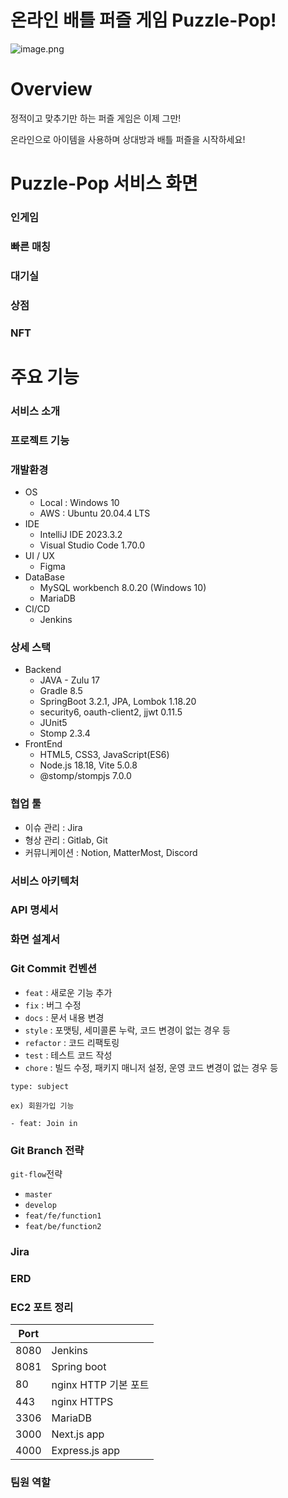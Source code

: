 # 온라인 배틀 퍼즐 게임 Puzzle-Pop!

![image.png](./readmeImage/main.gif)

# Overview

정적이고 맞추기만 하는 퍼즐 게임은 이제 그만!

온라인으로 아이템을 사용하며 상대방과 배틀 퍼즐을 시작하세요!

# Puzzle-Pop 서비스 화면

### 인게임


### 빠른 매칭


### 대기실


### 상점


### NFT


# 주요 기능

### 서비스 소개


### 프로젝트 기능


### 개발환경

- OS
  - Local : Windows 10
  - AWS : Ubuntu 20.04.4 LTS
- IDE
  - IntelliJ IDE 2023.3.2
  - Visual Studio Code 1.70.0
- UI / UX
  - Figma
- DataBase
  - MySQL workbench 8.0.20 (Windows 10)
  - MariaDB
- CI/CD
  - Jenkins

### 상세 스택

- Backend
  - JAVA - Zulu 17
  - Gradle 8.5
  - SpringBoot 3.2.1, JPA, Lombok 1.18.20
  - security6, oauth-client2, jjwt 0.11.5
  - JUnit5
  - Stomp 2.3.4
- FrontEnd
  - HTML5, CSS3, JavaScript(ES6)
  - Node.js 18.18, Vite 5.0.8
  - @stomp/stompjs 7.0.0

### 협업 툴

- 이슈 관리 : Jira
- 형상 관리 : Gitlab, Git
- 커뮤니케이션 : Notion, MatterMost, Discord

### 서비스 아키텍처


### API 명세서


### 화면 설계서


### Git Commit 컨벤션

- `feat` : 새로운 기능 추가
- `fix` : 버그 수정
- `docs` : 문서 내용 변경
- `style` : 포맷팅, 세미콜론 누락, 코드 변경이 없는 경우 등
- `refactor` : 코드 리팩토링
- `test` : 테스트 코드 작성
- `chore` : 빌드 수정, 패키지 매니저 설정, 운영 코드 변경이 없는 경우 등

```
type: subject

ex) 회원가입 기능

- feat: Join in
```

### Git Branch 전략

`git-flow`전략

- `master`
- `develop`
- `feat/fe/function1`
- `feat/be/function2`

### Jira


### ERD


### EC2 포트 정리

| Port |                      |
| ---- | -------------------- |
| 8080 | Jenkins      |
| 8081 | Spring boot      |
| 80   | nginx HTTP 기본 포트 |
| 443  | nginx HTTPS          |
| 3306 | MariaDB                |
| 3000 | Next.js app            |
| 4000 | Express.js app            |


### 팀원 역할

